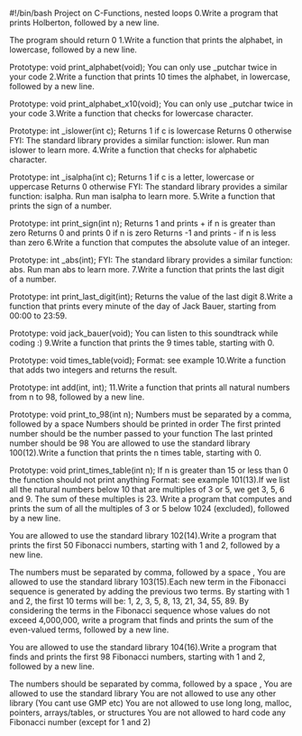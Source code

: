 #!/bin/bash
Project on C-Functions, nested loops
0.Write a program that prints Holberton, followed by a new line.

The program should return 0
1.Write a function that prints the alphabet, in lowercase, followed by a new line.

Prototype: void print_alphabet(void);
You can only use _putchar twice in your code
2.Write a function that prints 10 times the alphabet, in lowercase, followed by a new line.

Prototype: void print_alphabet_x10(void);
You can only use _putchar twice in your code
3.Write a function that checks for lowercase character.

Prototype: int _islower(int c);
Returns 1 if c is lowercase
Returns 0 otherwise
FYI: The standard library provides a similar function: islower. Run man islower to learn more.
4.Write a function that checks for alphabetic character.

Prototype: int _isalpha(int c);
Returns 1 if c is a letter, lowercase or uppercase
Returns 0 otherwise
FYI: The standard library provides a similar function: isalpha. Run man isalpha to learn more.
5.Write a function that prints the sign of a number.

Prototype: int print_sign(int n);
Returns 1 and prints + if n is greater than zero
Returns 0 and prints 0 if n is zero
Returns -1 and prints - if n is less than zero
6.Write a function that computes the absolute value of an integer.

Prototype: int _abs(int);
FYI: The standard library provides a similar function: abs. Run man abs to learn more.
7.Write a function that prints the last digit of a number.

Prototype: int print_last_digit(int);
Returns the value of the last digit
8.Write a function that prints every minute of the day of Jack Bauer, starting from 00:00 to 23:59.

Prototype: void jack_bauer(void);
You can listen to this soundtrack while coding :)
9.Write a function that prints the 9 times table, starting with 0.

Prototype: void times_table(void);
Format: see example
10.Write a function that adds two integers and returns the result.

Prototype: int add(int, int);
11.Write a function that prints all natural numbers from n to 98, followed by a new line.

Prototype: void print_to_98(int n);
Numbers must be separated by a comma, followed by a space
Numbers should be printed in order
The first printed number should be the number passed to your function
The last printed number should be 98
You are allowed to use the standard library
100(12).Write a function that prints the n times table, starting with 0.

Prototype: void print_times_table(int n);
If n is greater than 15 or less than 0 the function should not print anything
Format: see example
101(13).If we list all the natural numbers below 10 that are multiples of 3 or 5, we get 3, 5, 6 and 9. The sum of these multiples is 23. Write a program that computes and prints the sum of all the multiples of 3 or 5 below 1024 (excluded), followed by a new line.

You are allowed to use the standard library
102(14).Write a program that prints the first 50 Fibonacci numbers, starting with 1 and 2, followed by a new line.

The numbers must be separated by comma, followed by a space ,
You are allowed to use the standard library
103(15).Each new term in the Fibonacci sequence is generated by adding the previous two terms. By starting with 1 and 2, the first 10 terms will be: 1, 2, 3, 5, 8, 13, 21, 34, 55, 89. By considering the terms in the Fibonacci sequence whose values do not exceed 4,000,000, write a program that finds and prints the sum of the even-valued terms, followed by a new line.

You are allowed to use the standard library
104(16).Write a program that finds and prints the first 98 Fibonacci numbers, starting with 1 and 2, followed by a new line.

The numbers should be separated by comma, followed by a space ,
You are allowed to use the standard library
You are not allowed to use any other library (You cant use GMP etc)
You are not allowed to use long long, malloc, pointers, arrays/tables, or structures
You are not allowed to hard code any Fibonacci number (except for 1 and 2)